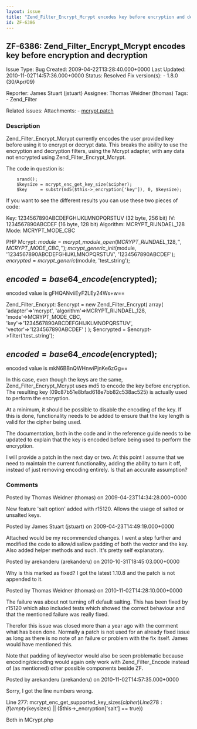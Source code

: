 ```yaml
---
layout: issue
title: "Zend_Filter_Encrypt_Mcrypt encodes key before encryption and decryption"
id: ZF-6386
---
```


ZF-6386: Zend\_Filter\_Encrypt\_Mcrypt encodes key before encryption and decryption
-----------------------------------------------------------------------------------

 Issue Type: Bug Created: 2009-04-22T13:28:40.000+0000 Last Updated: 2010-11-02T14:57:36.000+0000 Status: Resolved Fix version(s): - 1.8.0 (30/Apr/09)
 
 Reporter:  James Stuart (jstuart)  Assignee:  Thomas Weidner (thomas)  Tags: - Zend\_Filter
 
 Related issues: 
 Attachments: - [mcrypt.patch](/issues/secure/attachment/11887/mcrypt.patch)
 
### Description

Zend\_Filter\_Encrypt\_Mcrypt currently encodes the user provided key before using it to encrypt or decrypt data. This breaks the ability to use the encryption and decryption filters, using the Mcrypt adapter, with any data not encrypted using Zend\_Filter\_Encrypt\_Mcrypt.

The code in question is:

 
        srand();
        $keysize = mcrypt_enc_get_key_size($cipher);
        $key     = substr(md5($this->_encryption['key']), 0, $keysize);


If you want to see the different results you can use these two pieces of code:

Key: 1234567890ABCDEFGHIJKLMNOPQRSTUV (32 byte, 256 bit) IV: 1234567890ABCDEF (16 byte, 128 bit) Algorithm: MCRYPT\_RIJNDAEL\_128 Mode: MCRYPT\_MODE\_CBC

PHP Mcrypt: $module = mcrypt\_module\_open(MCRYPT\_RIJNDAEL\_128, '', MCRYPT\_MODE\_CBC, ''); mcrypt\_generic\_init($module, '1234567890ABCDEFGHIJKLMNOPQRSTUV', '1234567890ABCDEF'); $encrypted = mcrypt\_generic($module, 'test\_string');

$encoded = base64\_encode($encrypted);
--------------------------------------

encoded value is gFHQANviiEyF2LEy24Ws+w==

Zend\_Filter\_Encrypt: $encrypt = new Zend\_Filter\_Encrypt( array( 'adapter'=>'mcrypt', 'algorithm'=>MCRYPT\_RIJNDAEL\_128, 'mode'=>MCRYPT\_MODE\_CBC, 'key'=>'1234567890ABCDEFGHIJKLMNOPQRSTUV', 'vector'=>'1234567890ABCDEF' ) ); $encrypted = $encrypt->filter('test\_string');

$encoded = base64\_encode($encrypted);
--------------------------------------

encoded value is mkN6BBnQWHnwiPjnKe6zGg==

In this case, even though the keys are the same, Zend\_Filter\_Encrypt\_Mcrypt uses md5 to encode the key before encryption. The resulting key (09c87b51e8bfad618e7bb82c538ac525) is actually used to perform the encryption.

At a minimum, it should be possible to disable the encoding of the key. If this is done, functionality needs to be added to ensure that the key length is valid for the cipher being used.

The documentation, both in the code and in the reference guide needs to be updated to explain that the key is encoded before being used to perform the encryption.

I will provide a patch in the next day or two. At this point I assume that we need to maintain the current functionality, adding the ability to turn it off, instead of just removing encoding entirely. Is that an accurate assumption?

 

 

### Comments

Posted by Thomas Weidner (thomas) on 2009-04-23T14:34:28.000+0000

New feature 'salt option' added with r15120. Allows the usage of salted or unsalted keys.

 

 

Posted by James Stuart (jstuart) on 2009-04-23T14:49:19.000+0000

Attached would be my recommended changes. I went a step further and modified the code to allow/disallow padding of both the vector and the key. Also added helper methods and such. It's pretty self explanatory.

 

 

Posted by arekanderu (arekanderu) on 2010-10-31T18:45:03.000+0000

Why is this marked as fixed? I got the latest 1.10.8 and the patch is not appended to it.

 

 

Posted by Thomas Weidner (thomas) on 2010-11-02T14:28:10.000+0000

The failure was about not turning off default salting. This has been fixed by r15120 which also included tests which showed the correct behaviour and that the mentioned failure was really fixed.

Therefor this issue was closed more than a year ago with the comment what has been done. Normally a patch is not used for an already fixed issue as long as there is no note of an failure or problem with the fix itself. James would have mentioned this.

Note that padding of key/vector would also be seen problematic because encoding/decoding would again only work with Zend\_Filter\_Encode instead of (as mentioned) other possible components beside ZF.

 

 

Posted by arekanderu (arekanderu) on 2010-11-02T14:57:35.000+0000

Sorry, I got the line numbers wrong.

Line 277: mcrypt\_enc\_get\_supported\_key\_sizes($cipher) Line 278: if (empty($keysizes) || ($this->\_encryption['salt'] == true))

Both in MCrypt.php

 

 